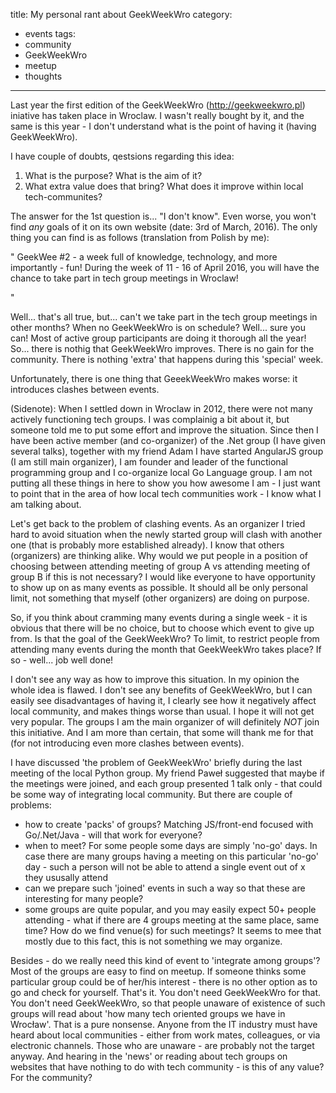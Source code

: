 title: My personal rant about GeekWeekWro
category:
- events 
tags:
- community
- GeekWeekWro
- meetup
- thoughts
---

Last year the first edition of the GeekWeekWro (http://geekweekwro.pl) iniative has taken place in Wroclaw. I wasn't really bought by it, and the same is this year - I don't understand what is the point of having it (having GeekWeekWro).

I have couple of doubts, qestsions regarding this idea: 
1. What is the purpose? What is the aim of it?
2. What extra value does that bring? What does it improve within local tech-communites?

The answer for the 1st question is... "I don't know". Even worse, you won't find *any* goals of it on its own website (date: 3rd of March, 2016). The only thing you can find is as follows (translation from Polish by me): 

"
GeekWee #2 - a week full of knowledge, technology, and more importantly - fun!
During the week of 11 - 16 of April 2016, you will have the chance to take part in tech group meetings in Wroclaw!

"

Well... that's all true, but... can't we take part in the tech group meetings in other months? When no GeekWeekWro is on schedule? Well... sure you can! Most of active group participants are doing it thorough all the year!
So... there is nothig that GeekWeekWro improves. There is no gain for the community. There is nothing 'extra' that happens during this 'special' week.

Unfortunately, there is one thing that GeeekWeekWro makes worse: it introduces clashes between events. 

(Sidenote):
When I settled down in Wroclaw in 2012, there were not many actively functioning tech groups. I was complainig a bit about it, but someone told me to put some effort and improve the situation. Since then I have been active member (and co-organizer) of the .Net group (I have given several talks), together with my friend Adam I have started AngularJS group (I am still main organizer), I am founder and leader of the functional programming group and I co-organize local Go Language group. I am not putting all these things in here to show you how awesome I am - I just want to point that in the area of how local tech communities work - I know what I am talking about.

Let's get back to the problem of clashing events. As an organizer I tried hard to avoid situation when the newly started group will clash with another one (that is probably more established already). I know that others (organizers) are thinking alike. Why would we put people in a position of choosing between attending meeting of group A vs attending meeting of group B if this is not necessary? I would like everyone to have opportunity to show up on as many events as possible. It should all be only personal limit, not something that myself (other organizers) are doing on purpose.

So, if you think about cramming many events during a single week - it is obvious that there will be no choice, but to choose which event to give up from. Is that the goal of the GeekWeekWro? To limit, to restrict people from attending many events during the month that GeekWeekWro takes place? If so - well... job well done!

I don't see any way as how to improve this situation. In my opinion the whole idea is flawed. I don't see any benefits of GeekWeekWro, but I can easily see disadvantages of having it, I clearly see how it negatively affect local community, and makes things worse than usual. I hope it will not get very popular. The groups I am the main organizer of will definitely *NOT* join this initiative. And I am more than certain, that some will thank me for that (for not introducing even more clashes between events).

I have discussed 'the problem of GeekWeekWro' briefly during the last meeting of the local Python group. My friend Paweł suggested that maybe if the meetings were joined, and each group presented 1 talk only - that could be some way of integrating local community. But there are couple of problems:
- how to create 'packs' of groups? Matching JS/front-end focused with Go/.Net/Java - will that work for everyone?
- when to meet? For some people some days are simply 'no-go' days. In case there are many groups having a meeting on this particular 'no-go' day - such a person will not be able to attend a single event out of x they ususally attend
- can we prepare such 'joined' events in such a way so that these are interesting for many people?
- some groups are quite popular, and you may easily expect 50+ people attending - what if there are 4 groups meeting at the same place, same time? How do we find venue(s) for such meetings? It seems to mee that mostly due to this fact, this is not something we may organize.

Besides - do we really need this kind of event to 'integrate among groups'? Most of the groups are easy to find on meetup. If someone thinks some particular group could be of her/his interest - there is no other option as to go and check for yourself. That's it. You don't need GeekWeekWro for that. You don't need GeekWeekWro, so that people unaware of existence of such groups will read about 'how many tech oriented groups we have in Wrocław'. That is a pure nonsense. Anyone from the IT industry must have heard about local communities - either from work mates, colleagues, or via electronic channels. Those who are unaware - are probably not the target anyway. 
And hearing in the 'news' or reading about tech groups on websites that have nothing to do with tech community - is this of any value? For the community?
